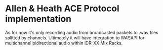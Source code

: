# Allen & Heath ACE Protocol implementation

As for now it's only recording audio from broadcasted packets to .wav files splitted by channels. Ultimately it will have integration to WASAPI for multichannel bidirectional audio within iDR-XX Mix Racks.
